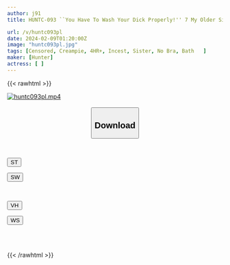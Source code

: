 ```yaml
---
author: j91
title: HUNTC-093 ``You Have To Wash Your Dick Properly!'' 7 My Older Sister, Who Treats Me Like A Child Forever, Peels Off My Uncircumcised Dick And Gently And Carefully...

url: /v/huntc093pl
date: 2024-02-09T01:20:00Z
image: "huntc093pl.jpg"
tags: [Censored, Creampie, 4HR+, Incest, Sister, No Bra, Bath	]
maker: [Hunter]
actress: [ ]
---
```



{{< rawhtml >}}

<div class="video" data-videoid="xlK6JL6ebqikPBp">
    <a href="javascript:;">
        <img src="/v/huntc093pl/huntc093pl.jpg" width="WIDTH" height="HEIGHT" alt="huntc093pl.mp4" loading="lazy">
    </a>
</div>

<script type="text/javascript" src="https://j91.asia/asset/on-demand-st.js"></script>

<br>
  <link rel="stylesheet" href="https://j91.asia/asset/bs5.css">
  
  <center>
  <button class="btn btn-primary" type="button" data-bs-toggle="collapse" data-bs-target=".multi-collapse" aria-expanded="false" aria-controls="multiCollapseExample1 multiCollapseExample2"><h2>Download</h2></button></center>
</p>
<div class="row">
  <div class="col">
    <div class="collapse multi-collapse" id="multiCollapseExample1">
      <div class="card card-body">
	      	      <br>
<div class="buttons">  
<p><a href="https://streamtape.to/v/xlK6JL6ebqikPBp" target="_blank"><button class="btn-hover color-3"><i class="fa fa-download"></i> ST</button></a></p>
<p><a href="https://flaswish.com/cp8zcc5laeya" target="_blank"><button class="btn-hover color-2"><i class="fa fa-download"></i> SW</button></a></p></div>
    </div>
  </div>
</div>
  <div class="col">
    <div class="collapse multi-collapse" id="multiCollapseExample2">
      <div class="card card-body">
	      <br>
<div class="buttons">
<p><a href="javascript:;" target="_blank"><button class="btn-hover color-9"><i class="fa fa-download"></i> VH</button></a></p>
<p><a href="javascript:;" target="_blank"><button class="btn-hover color-8"><i class="fa fa-download"></i> WS</button></a></p></div>
<br><br>
      </div>
    </div>
  </div>
</div>

{{< /rawhtml >}}